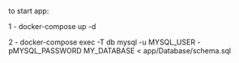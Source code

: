to start app:

 1 - docker-compose up -d

 2 - docker-compose exec -T db mysql -u MYSQL_USER -pMYSQL_PASSWORD MY_DATABASE < app/Database/schema.sql